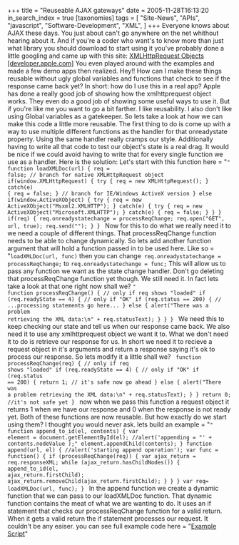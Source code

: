 +++
title = "Reuseable AJAX gateways"
date = 2005-11-28T16:13:20
in_search_index = true
[taxonomies]
tags = [
	"Site-News",
	"APIs",
	"javascript",
	"Software-Development",
	"XML",
]
+++
Everyone knows about AJAX these days. You just about can't go anywhere on the net whithout hearing about it. And if you're a coder who want's to know more than just what library you should download to start using it you've probably done a little googling and came up with this site: <a href="http://developer.apple.com/internet/webcontent/xmlhttpreq.html">XMLHttpRequest Objects [developer.apple.com]</a> You even played around with the examples and made a few demo apps then realized. Hey!! How can I make these things reusable without ugly global variables and functions that check to see if the response came back yet? In short: how do I use this in a real app? Apple has done a really good job of showing how the xmlhttprequest object works. They even do a good job of showing some useful ways to use it. But if you're like me you want to go a bit farther. I like reusability. I also don't like using Global variables as a gatekeeper. So lets take a look at how we can make this code a little more reusable. The first thing to do is come up with a way to use multiple different functions as the handler for that onreadystate property. Using the same handler really cramps our style. Additionally having to write all that code to test our object's state is a real drag. It would be nice if we could avoid having to write that for every single function we use as a handler. Here is the solution: Let's start with this function here = "<code syntax=js>"
function loadXMLDoc(url) {
  req = false;
  // branch for native XMLHttpRequest object
  if(window.XMLHttpRequest) {
    try {
      req = new XMLHttpRequest();
    } catch(e) {
      req = false;
    }
    // branch for IE/Windows ActiveX version
  } else if(window.ActiveXObject) {
    try {
      req = new ActiveXObject("Msxml2.XMLHTTP");
    } catch(e) {
      try {
        req = new ActiveXObject("Microsoft.XMLHTTP");
      } catch(e) {
        req = false;
      }
    }
  }
  if(req) {
    req.onreadystatechange = processReqChange;
    req.open("GET", url, true);
    req.send("");
  }
}
</code> Now for this to do what we really need it to we need a couple of different things. That processReqChange function needs to be able to change dynamically. So lets add another function argument that will hold a function passed in to be used here. Like so = "<code syntax=js>loadXMLDoc(url, func)</code> then you can change<code syntax=js> req.onreadystatechange = processReqChange;</code> to <code syntax=js>req.onreadystatechange = func;</code> This will allow us to pass any function we want as the state change handler. Don't go deleting that processReqChange function yet though. We still need it. In fact lets take a look at that one right now shall we? <code syntax=js>"
function processReqChange() {
  // only if req shows "loaded"
  if (req.readyState == 4) {
    // only if "OK"
    if (req.status == 200) {
      // ...processing statements go here...
    } else {
      alert("There was a problem retrieving the XML data:\n" + req.statusText);
    }
  }
}
</code> We need this to keep checking our state and tell us when our response came back. We also need it to use any xmlhttprequest object we want it to. What we don't need it to do is retrieve our response for us. In short we need it to recieve a request object in it's arguments and return a response saying it's ok to process our response. So lets modify it a little shall we? <code syntax=js>
function processReqChange(req) {
  // only if req shows "loaded"
  if (req.readyState == 4) {
    // only if "OK"
    if (req.status == 200) {
      return 1;
      // it's safe now go ahead
    } else {
      alert("There was a problem retrieving the XML data:\n" + req.statusText);
    }
  }
  return 0;
  //it's not safe yet
}
</code> now when we pass this function a request object it returns 1 when we have our response and 0 when the response is not ready yet. Both of these functions are now reusable. But how exactly do we start using them? I thought you would never ask. lets build an example = "<code syntax=js>"
function append_to_id(el, contents) {
  var element = document.getElementById(el);
  //alert('appending = "' + contents.nodeValue );"
  element.appendChild(contents);
}
function append(url, el) {
  //alert('starting append operation');
  var func = function() {
    if (processReqChange(req)) {
      var ajax_return = req.responseXML;
      while (ajax_return.hasChildNodes()) {
        append_to_id(el, ajax_return.firstChild);
        ajax_return.removeChild(ajax_return.firstChild);
      }
    }
  }
  var req= loadXMLDoc(url, func);
}
</code> In the append function we create a dynamic function that we can pass to our loadXMLDoc function. That dynamic function contains the meat of what we are wanting to do. It uses an if statement that checks our processReqChange function for a valid return. When it gets a valid return the if statement processes our request. It couldn't be any eaiser. you can see full example code here = "<a href="http://jeremy.marzhillstudios.com/test/dev/ajax/js/ajax.js">Example Script</a>"
